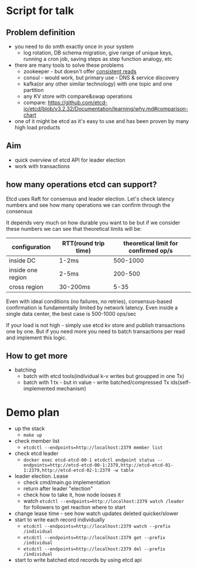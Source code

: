 # Script for talk
## Problem definition
- you need to do smth exactly once in your system
	- log rotation, DB schema migration, give range of unique keys, running a cron job, saving steps as step function analogy, etc
- there are many tools to solve these problems 
	- zookeeper - but doesn't offer [consistent reads](https://zookeeper.apache.org/doc/r3.9.3/zookeeperInternals.html)
	- consul - would work, but primary use - DNS & service discovery
	- kafka(or any other similar technology) with one topic and one partition 
	- any KV store with compare&swap operations
	- compare: https://github.com/etcd-io/etcd/blob/v3.2.32/Documentation/learning/why.md#comparison-chart
- one of it might be etcd as it's easy to use and has been proven by many high load products


## Aim
- quick overview of etcd API for leader election
- work with transactions


## how many operations etcd can support?
Etcd uses Raft for consensus and leader election.
Let's check latency numbers and see how many operations we can confirm through the consensus

It depends very much on how durable you want to be but if we consider these numbers we can see that theoretical limits will be:

| configuration     | RTT(round trip time) | theoretical limit for confirmed op/s |
| ----------------- | -------------------- | ------------------------------------ |
| inside DC         | 1-2ms                | 500-1000                             |
| inside one region | 2-5ms                | 200-500                              |
| cross region      | 30-200ms             | 5-35                                 |
Even with ideal conditions (no failures, no retries), consensus-based confirmation is fundamentally limited by network latency. Even inside a single data center, the best case is 500-1000 ops/sec

If your load is not high - simply use etcd kv store and publish transactions one by one.
But if you need more you need to batch transactions per read and implement this logic.

## How to get more
- batching
	- batch with etcd tools(individual k-v writes but groupped in one Tx)
	- batch with 1 tx - but in value - write batched/compressed Tx ids(self-implemented mechanism)

# Demo plan

- up the stack
	- `make up`
- check member list
	- `etcdctl --endpoints=http://localhost:2379 member list`
- check etcd leader
	- `docker exec etcd-etcd-00-1 etcdctl endpoint status --endpoints=http://etcd-etcd-00-1:2379,http://etcd-etcd-01-1:2379,http://etcd-etcd-02-1:2379 -w table`
- leader election. Lease
	- check cmd/main.go implementation
	- return after leader "election"
	- check how to take it, how node looses it
	- watch `etcdctl --endpoints=http://localhost:2379 watch /leader` for followers to get reaction where to start
- change lease time - see how watch updates deleted quicker/slower
- start to write each record individually
	- `etcdctl --endpoints=http://localhost:2379 watch --prefix /individual`
	- `etcdctl --endpoints=http://localhost:2379 get --prefix /individual`
	- `etcdctl --endpoints=http://localhost:2379 del --prefix /individual`
- start to write batched etcd records by using etcd api